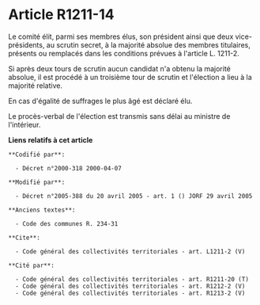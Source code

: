 # Article R1211-14

Le comité élit, parmi ses membres élus, son président ainsi que deux vice-présidents, au scrutin secret, à la majorité
absolue des membres titulaires, présents ou remplacés dans les conditions prévues à l'article L. 1211-2. 

Si après deux tours de scrutin aucun candidat n'a obtenu la majorité absolue, il est procédé à un troisième tour de scrutin
et l'élection a lieu à la majorité relative. 

En cas d'égalité de suffrages le plus âgé est déclaré élu. 

Le procès-verbal de l'élection est transmis sans délai au ministre de l'intérieur.

**Liens relatifs à cet article**

	**Codifié par**:

	  - Décret n°2000-318 2000-04-07

	**Modifié par**:

	  - Décret n°2005-388 du 20 avril 2005 - art. 1 () JORF 29 avril 2005

	**Anciens textes**:

	  - Code des communes R. 234-31

	**Cite**:

	  - Code général des collectivités territoriales - art. L1211-2 (V)

	**Cité par**:

	  - Code général des collectivités territoriales - art. R1211-20 (T)
	  - Code général des collectivités territoriales - art. R1212-2 (V)
	  - Code général des collectivités territoriales - art. R1213-2 (V)
